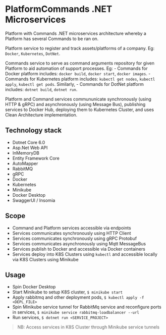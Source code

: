 # PlatformCommands .NET Microservices

Platform with Commands .NET microservices architecture whereby a Platform has several Commands to be ran on.

Platform service to register and track assets/platforms of a company. Eg: `Docker`, `Kubernetes`, `DotNet`.

Commands service to serve as command arguments repository for given Platform to aid automation of support processes.
Eg: - Commands for Docker platform includes: `docker build`, `docker start`, `docker images`. - Commands for Kubernetes platform includes: `kubectl get nodes`, `kubectl apply`, `kubectl get pods`. Similarly, - Commands for DotNet platform includes: `dotnet build`, `dotnet run`.

Platform and Command services commununicate synchronously (using HTTP & gRPC) and asynchronously (using Message Bus), publishing services to Docker Hub, deploying them to Kubernetes Cluster, and uses Clean Architecture implementation.

## Technology stack

- Dotnet Core 6.0
- Asp.Net Web API
- InMemoryDB
- Entity Framework Core
- AutoMapper
- RabbitMQ
- gRPC
- Docker
- Kubernetes
- Minikube
- Docker Desktop
- SwaggerUI / Insomia

## Scope

- Command and Platform services accessible via endpoints
- Services communicates synchronously using HTTP Client
- Services communicates synchronously using gRPC Protobuf
- Services communicates asynchronously using Mqtt MessageBus
- Services publish to Docker and accessible via Docker containers
- Services deploy into K8S Clusters using `kubectl` and accessible locally via K8S Clusters using Minikube

## Usage
- Spin Docker Desktop
- Start Minikube to setup K8S cluster, `$ minikube start`
- Apply rabbitmq and other deployment pods, `$ kubectl apply -f <DEPL_FILE>`
- Spin Minikube service tunnel for RabbitMq service and reconfigure ports in services, `$ minikube service rabbitmq-loadbalancer --url`
- Run services, `$ dotnet run <SERVICE_PROJECT>`
> NB: Access services in K8S Cluster through Minikube service tunnels